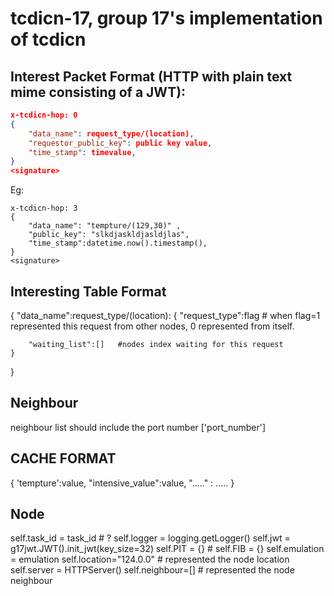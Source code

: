 # tcdicn-17, group 17's implementation of tcdicn

## Interest Packet Format (HTTP with plain text mime consisting of a JWT):
```json
x-tcdicn-hop: 0
{
    "data_name": request_type/(location),
    "requestor_public_key": public key value,
    "time_stamp": timevalue,
}
<signature>
```

Eg:  
```http
x-tcdicn-hop: 3
{
    "data_name": "tempture/(129,30)" ,
    "public_key": "slkdjaskldjasldjlas",
    "time_stamp":datetime.now().timestamp(),
}
<signature>
```

## Interesting Table Format

{
    "data_name":request_type/(location):
    {
        "request_type":flag  # when flag=1 represented this request from other nodes, 0 represented from itself.

        "waiting_list":[]   #nodes index waiting for this request
    }
}

## Neighbour 

neighbour list should include the port number ['port_number']

## CACHE FORMAT

{
    'tempture':value,
    "intensive_value":value,
    "....." : .....
}

## Node

self.task_id = task_id  # ?
self.logger = logging.getLogger()
self.jwt = g17jwt.JWT().init_jwt(key_size=32)
self.PIT = {} # 
self.FIB = {}
self.emulation = emulation
self.location="124.0.0" # represented the node location
self.server = HTTPServer()
self.neighbour=[] # represented the node neighbour
